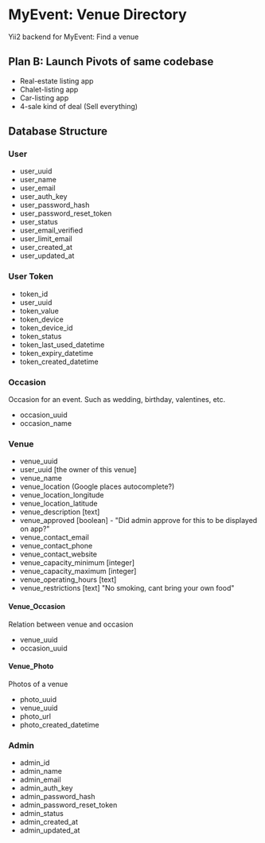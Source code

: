 # MyEvent: Venue Directory

Yii2 backend for MyEvent: Find a venue

## Plan B: Launch Pivots of same codebase

* Real-estate listing app
* Chalet-listing app
* Car-listing app
* 4-sale kind of deal (Sell everything)

## Database Structure

### User

* user_uuid
* user_name
* user_email
* user_auth_key
* user_password_hash
* user_password_reset_token
* user_status
* user_email_verified
* user_limit_email
* user_created_at
* user_updated_at

### User Token

* token_id
* user_uuid
* token_value
* token_device
* token_device_id
* token_status
* token_last_used_datetime
* token_expiry_datetime
* token_created_datetime

### Occasion

Occasion for an event. Such as wedding, birthday, valentines, etc.

* occasion_uuid
* occasion_name

### Venue

* venue_uuid
* user_uuid [the owner of this venue]
* venue_name
* venue_location (Google places autocomplete?)
* venue_location_longitude
* venue_location_latitude
* venue_description [text]
* venue_approved [boolean] - "Did admin approve for this to be displayed on app?"
* venue_contact_email
* venue_contact_phone
* venue_contact_website
* venue_capacity_minimum [integer]
* venue_capacity_maximum [integer]
* venue_operating_hours [text]
* venue_restrictions [text] "No smoking, cant bring your own food"


#### Venue_Occasion

Relation between venue and occasion

* venue_uuid
* occasion_uuid


#### Venue_Photo

Photos of a venue

* photo_uuid
* venue_uuid
* photo_url
* photo_created_datetime

### Admin

* admin_id
* admin_name
* admin_email
* admin_auth_key
* admin_password_hash
* admin_password_reset_token
* admin_status
* admin_created_at
* admin_updated_at
